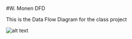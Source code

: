 #W. Monen DFD


This is the Data Flow Diagram for the class project


![alt text](https://cloud.githubusercontent.com/assets/21317640/19245818/cc695d76-8ee8-11e6-90f1-22191e9f50bb.png "Kitty")
